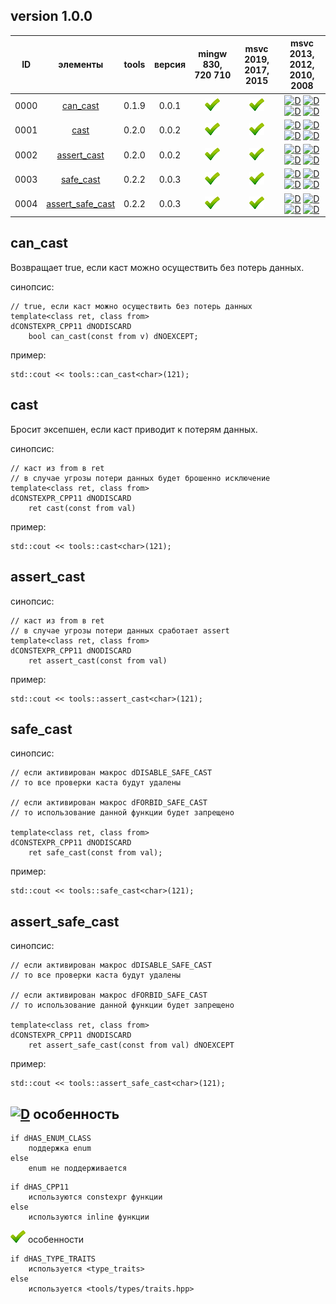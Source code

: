 ﻿
[P]: ../images/progress.png
[V]: ../images/success.png
[X]: ../images/failed.png
[D]: ../images/danger.png
[E]: ../images/empty.png
[N]: ../images/na.png

version 1.0.0
---

| **ID** | элементы               | tools | версия | mingw 830, 720 710 | msvc 2019, 2017, 2015 | msvc 2013, 2012, 2010, 2008             |  
|:------:|:----------------------:|:-----:|:------:|:------------------:|:---------------------:|:---------------------------------------:|  
|  0000  | [can_cast][00]         | 0.1.9 | 0.0.1  |   [![V]][MINGW]    |  [![V]][VS-NEW]       | [![D]][0] [![D]][0] [![D]][1] [![D]][1] |  
|  0001  | [cast][01]             | 0.2.0 | 0.0.2  |   [![V]][MINGW]    |  [![V]][VS-NEW]       | [![D]][0] [![D]][0] [![D]][1] [![D]][1] |  
|  0002  | [assert_cast][02]      | 0.2.0 | 0.0.2  |   [![V]][MINGW]    |  [![V]][VS-NEW]       | [![D]][0] [![D]][0] [![D]][1] [![D]][1] |  
|  0003  | [safe_cast][03]        | 0.2.2 | 0.0.3  |   [![V]][MINGW]    |  [![V]][VS-NEW]       | [![D]][0] [![D]][0] [![D]][1] [![D]][1] |  
|  0004  | [assert_safe_cast][04] | 0.2.2 | 0.0.3  |   [![V]][MINGW]    |  [![V]][VS-NEW]       | [![D]][0] [![D]][0] [![D]][1] [![D]][1] |  

[M]:       #numeric  "можно ли выполнить каст без потерь данных"  
[MINGW]:   #mingw-new   "поддержка компиляторов mingw"  
[VS-NEW]:  #msvc-new    "поддержка новых компиляторов msvc"  
[VS-OLD]:  #msvc-old    "поддержка старых компиляторов msvc"  
[0]:  #-особенность     "не поддерживается constexpr"  
[1]:  #-особенность     "не поддерживается constexpr и enum"

[00]: #can_cast          "true, если каст можно выполнить без потерь"  
[01]: #cast              "exception-защита каста"  
[02]: #assert_cast       "assert-защита каста"  
[03]: #safe_cast         "выполняет безопасный каст"  
[04]: #assert_safe_cast  "выполняет безопасный каст под защитой assert"  

can_cast
----
Возвращает true, если каст можно осуществить без потерь данных.  

синопсис:  
```
// true, если каст можно осуществить без потерь данных
template<class ret, class from>
dCONSTEXPR_CPP11 dNODISCARD 
    bool can_cast(const from v) dNOEXCEPT;
```

пример:  
```
std::cout << tools::can_cast<char>(121);
```

cast
----
Бросит эксепшен, если каст приводит к потерям данных.  

синопсис:  
```
// каст из from в ret
// в случае угрозы потери данных будет брошенно исключение
template<class ret, class from>
dCONSTEXPR_CPP11 dNODISCARD 
    ret cast(const from val) 
```
пример:  
```
std::cout << tools::cast<char>(121);
```

assert_cast
---

синопсис:
```
// каст из from в ret
// в случае угрозы потери данных сработает assert
template<class ret, class from>
dCONSTEXPR_CPP11 dNODISCARD 
    ret assert_cast(const from val) 
```
пример:  
```
std::cout << tools::assert_cast<char>(121);
```

safe_cast
----

синопсис:

```
// если активирован макрос dDISABLE_SAFE_CAST
// то все проверки каста будут удалены

// если активирован макрос dFORBID_SAFE_CAST
// то использование данной функции будет запрещено

template<class ret, class from>
dCONSTEXPR_CPP11 dNODISCARD
    ret safe_cast(const from val);
```

пример:  
```
std::cout << tools::safe_cast<char>(121);
```

assert_safe_cast
----

синопсис:  

```
// если активирован макрос dDISABLE_SAFE_CAST
// то все проверки каста будут удалены

// если активирован макрос dFORBID_SAFE_CAST
// то использование данной функции будет запрещено

template<class ret, class from>
dCONSTEXPR_CPP11 dNODISCARD
    ret assert_safe_cast(const from val) dNOEXCEPT
```

пример:  
```
std::cout << tools::assert_safe_cast<char>(121);
```


[![D]][1] особенность  
---------------------

```
if dHAS_ENUM_CLASS
    поддержка enum
else
    enum не поддерживается
```

```
if dHAS_CPP11
    используются constexpr функции
else 
    используются inline функции
```

[![V]][M] особенности  

```
if dHAS_TYPE_TRAITS
    используется <type_traits>
else 
    используется <tools/types/traits.hpp>
```

